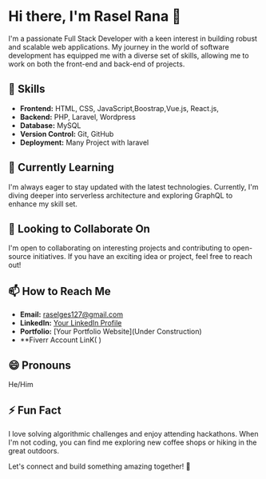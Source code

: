 # Hi there, I'm Rasel Rana 👋

I'm a passionate Full Stack Developer with a keen interest in building robust and scalable web applications. My journey in the world of software development has equipped me with a diverse set of skills, allowing me to work on both the front-end and back-end of projects.

## 🚀 Skills

- **Frontend:** HTML, CSS, JavaScript,Boostrap,Vue.js, React.js, 
- **Backend:** PHP, Laravel, Wordpress
- **Database:** MySQL 
- **Version Control:** Git, GitHub
- **Deployment:** Many Project with laravel 

## 🌱 Currently Learning

I'm always eager to stay updated with the latest technologies. Currently, I'm diving deeper into serverless architecture and exploring GraphQL to enhance my skill set.

## 💼 Looking to Collaborate On

I'm open to collaborating on interesting projects and contributing to open-source initiatives. If you have an exciting idea or project, feel free to reach out!

## 📫 How to Reach Me

- **Email:** raselges127@gmail.com
- **LinkedIn:** [Your LinkedIn Profile]([https://www.linkedin.com/in/your-profile/](https://www.linkedin.com/in/rasel-rana-817b0624b/))
- **Portfolio:** [Your Portfolio Website](Under Construction)
- **Fiverr Account LinK( )

## 😄 Pronouns

He/Him

## ⚡ Fun Fact

I love solving algorithmic challenges and enjoy attending hackathons. When I'm not coding, you can find me exploring new coffee shops or hiking in the great outdoors.

Let's connect and build something amazing together! 🚀
